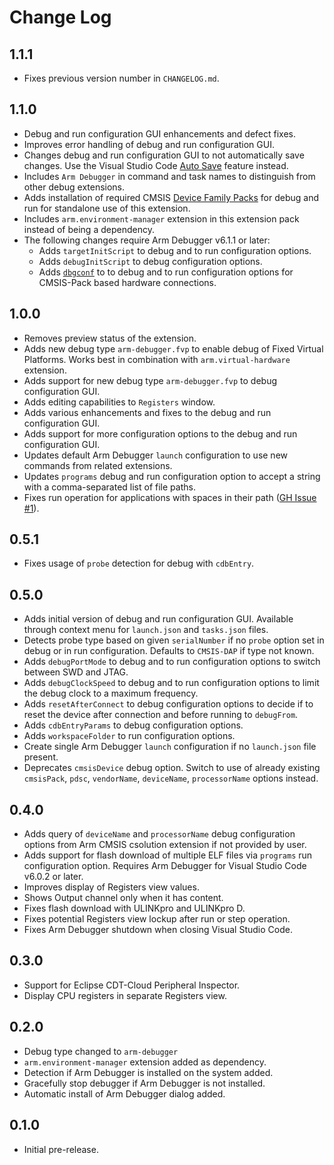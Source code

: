# Change Log

## 1.1.1
- Fixes previous version number in `CHANGELOG.md`.

## 1.1.0
- Debug and run configuration GUI enhancements and defect fixes.
- Improves error handling of debug and run configuration GUI.
- Changes debug and run configuration GUI to not automatically save changes. Use the Visual Studio Code [Auto Save](https://code.visualstudio.com/docs/editor/codebasics#_save-auto-save) feature instead.
- Includes `Arm Debugger` in command and task names to distinguish from other debug extensions.
- Adds installation of required CMSIS [Device Family Packs](https://open-cmsis-pack.github.io/Open-CMSIS-Pack-Spec/main/html/cp_PackTutorial.html#createPack_DFP) for debug and run for standalone use of this extension.
- Includes `arm.environment-manager` extension in this extension pack instead of being a dependency.
- The following changes require Arm Debugger v6.1.1 or later:
  - Adds `targetInitScript` to debug and to run configuration options.
  - Adds `debugInitScript` to debug configuration options.
  - Adds [`dbgconf`](https://open-cmsis-pack.github.io/Open-CMSIS-Pack-Spec/main/html/dbg_debug_sqns.html#dbg_sqns_dbgconf) to to debug and to run configuration options for CMSIS-Pack based hardware connections.

## 1.0.0
- Removes preview status of the extension.
- Adds new debug type `arm-debugger.fvp` to enable debug of Fixed Virtual Platforms. Works best in combination with `arm.virtual-hardware` extension.
- Adds support for new debug type `arm-debugger.fvp` to debug configuration GUI.
- Adds editing capabilities to `Registers` window.
- Adds various enhancements and fixes to the debug and run configuration GUI.
- Adds support for more configuration options to the debug and run configuration GUI.
- Updates default Arm Debugger `launch` configuration to use new commands from related extensions.
- Updates `programs` debug and run configuration option to accept a string with a comma-separated list of file paths.
- Fixes run operation for applications with spaces in their path ([GH Issue #1](https://github.com/ARM-software/vscode-arm-debugger/issues/1)).

## 0.5.1
- Fixes usage of `probe` detection for debug with `cdbEntry`.

## 0.5.0
- Adds initial version of debug and run configuration GUI. Available through context menu for `launch.json` and `tasks.json` files.
- Detects probe type based on given `serialNumber` if no `probe` option set in debug or in run configuration. Defaults to `CMSIS-DAP` if type not known.
- Adds `debugPortMode` to debug and to run configuration options to switch between SWD and JTAG.
- Adds `debugClockSpeed` to debug and to run configuration options to limit the debug clock to a maximum frequency.
- Adds `resetAfterConnect` to debug configuration options to decide if to reset the device after connection and before running to `debugFrom`.
- Adds `cdbEntryParams` to debug configuration options.
- Adds `workspaceFolder` to run configuration options.
- Create single Arm Debugger `launch` configuration if no `launch.json` file present.
- Deprecates `cmsisDevice` debug option. Switch to use of already existing `cmsisPack`, `pdsc`, `vendorName`, `deviceName`, `processorName` options instead.

## 0.4.0
- Adds query of `deviceName` and `processorName` debug configuration options from Arm CMSIS csolution extension if not provided by user.
- Adds support for flash download of multiple ELF files via `programs` run configuration option. Requires Arm Debugger for Visual Studio Code v6.0.2 or later.
- Improves display of Registers view values.
- Shows Output channel only when it has content.
- Fixes flash download with ULINKpro and ULINKpro D.
- Fixes potential Registers view lockup after run or step operation.
- Fixes Arm Debugger shutdown when closing Visual Studio Code.

## 0.3.0
- Support for Eclipse CDT-Cloud Peripheral Inspector.
- Display CPU registers in separate Registers view.

## 0.2.0
- Debug type changed to `arm-debugger`
- `arm.environment-manager` extension added as dependency.
- Detection if Arm Debugger is installed on the system added.
- Gracefully stop debugger if Arm Debugger is not installed.
- Automatic install of Arm Debugger dialog added.

## 0.1.0
- Initial pre-release.
